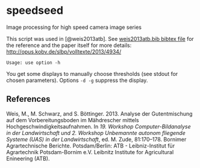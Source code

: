 # speedseed
Image processing for high speed camera image series

This script was used in [@weis2013atb]. See [weis2013atb.bib bibtex file](./weis2013atb.bib) for the reference and the paper itself for more details: http://opus.kobv.de/slbp/volltexte/2013/4934/

    Usage: use option -h

You get some displays to manually choose thresholds (see stdout for chosen parameters).
Options `-d -g` suppress the display.

## References

Weis, M., M. Schwarz, and S. Böttinger. 2013. Analyse der Gutentmischung auf dem Vorbereitungsboden im Mähdrescher mittels Hochgeschwindigkeitsaufnahmen. 
In *19. Workshop Computer-Bildanalyse in der Landwirtschaft und 2. Workshop Unbemannte autonom fliegende Systeme (UAS) in der Landwirtschaft*, 
ed. M. Zude, 81:170–178. Bornimer Agrartechnische Berichte. Potsdam/Berlin: ATB - Leibniz-Institut für Agrartechnik Potsdam-Bornim e.V. Leibnitz Institute for Agricultural Enineering (ATB).
